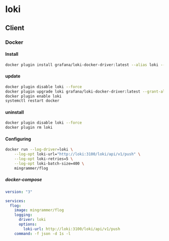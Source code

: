 # loki

## Client

### Docker

#### Install

```bash
docker plugin install grafana/loki-docker-driver:latest --alias loki --grant-all-permissions
```

#### update

```bash
docker plugin disable loki --force
docker plugin upgrade loki grafana/loki-docker-driver:latest --grant-all-permissions
docker plugin enable loki
systemctl restart docker
```

#### uninstall

```bash
docker plugin disable loki --force
docker plugin rm loki
```

####  Configuring

```bash
docker run --log-driver=loki \
    --log-opt loki-url="http://loki:3100/loki/api/v1/push" \
    --log-opt loki-retries=5 \
    --log-opt loki-batch-size=400 \
    mingrammer/flog
```

##### docker-compose

```yaml
version: "3"

services:
  flog:
    image: mingrammer/flog
    logging:
      driver: loki
      options:
        loki-url: http://loki:3100/loki/api/v1/push
    command: -f json -d 1s -l
```

